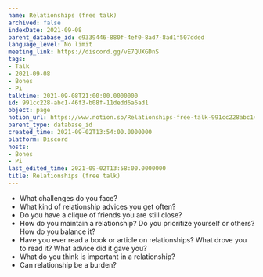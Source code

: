 ```yaml
---
name: Relationships (free talk)
archived: false
indexDate: 2021-09-08
parent_database_id: e9339446-880f-4ef0-8ad7-8ad1f507dded
language_level: No limit
meeting_link: https://discord.gg/vE7QUXGDnS
tags:
- Talk
- 2021-09-08
- Bones
- Pi
talktime: 2021-09-08T21:00:00.0000000
id: 991cc228-abc1-46f3-b08f-11dedd6a6ad1
object: page
notion_url: https://www.notion.so/Relationships-free-talk-991cc228abc146f3b08f11dedd6a6ad1
parent_type: database_id
created_time: 2021-09-02T13:54:00.0000000
platform: Discord
hosts:
- Bones
- Pi
last_edited_time: 2021-09-02T13:58:00.0000000
title: Relationships (free talk)
---
```



   - What challenges do you face?
   - What kind of relationship advices you get often?
   - Do you have a clique of friends you are still close?
   - How do you maintain a relationship? Do you prioritize yourself or others? How do you balance it?
   - Have you ever read a book or article on relationships? What drove you to read it? What advice did it gave you?
   - What do you think is important in a relationship?
   - Can relationship be a burden?










